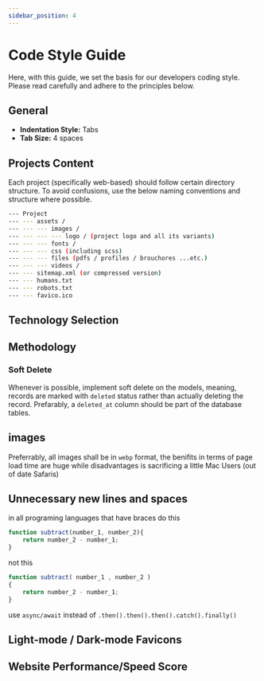 ```yaml
---
sidebar_position: 4
---
```


# Code Style Guide

Here, with this guide, we set the basis for our developers coding style.  
Please read carefully and adhere to the principles below.

## General

- **Indentation Style:** Tabs
- **Tab Size:** 4 spaces

## Projects Content

Each project (specifically web-based) should follow certain directory structure. To avoid confusions, use the below naming conventions and structure where possible.

```bash
--- Project
--- --- assets /
--- --- --- images /
--- --- --- --- logo / (project logo and all its variants)
--- --- --- fonts /
--- --- --- css (including scss)
--- --- --- files (pdfs / profiles / brouchores ...etc.)
--- --- --- videos /
--- --- sitemap.xml (or compressed version)
--- --- humans.txt
--- --- robots.txt
--- --- favico.ico
```

## Technology Selection

## Methodology

### Soft Delete

Whenever is possible, implement soft delete on the models, meaning, records are marked with `deleted` status rather than actually deleting the record. Prefarably, a `deleted_at` column should be part of the database tables.

## images

Preferrably, all images shall be in `webp` format, the benifits in terms of page load time are huge while disadvantages is sacrificing a little Mac Users (out of date Safaris)

## Unnecessary new lines and spaces

in all programing languages that have braces
do this

```js
function subtract(number_1, number_2){
    return number_2 - number_1;
}
```

not this

```js
function subtract( number_1 , number_2 )
{
    return number_2 - number_1;
}
```

use `async/await` instead of `.then().then().then().catch().finally()`

## Light-mode / Dark-mode Favicons

## Website Performance/Speed Score
